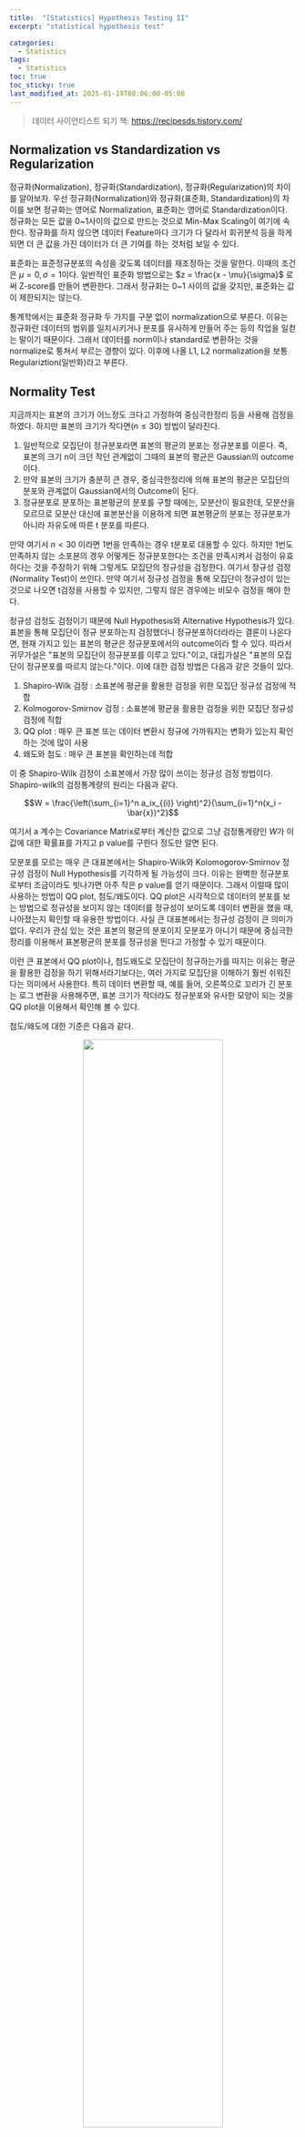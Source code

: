 ```yaml
---
title:  "[Statistics] Hypothesis Testing II"
excerpt: "statistical hypothesis test"

categories:
  - Statistics
tags:
  - Statistics
toc: true
toc_sticky: true
last_modified_at: 2025-01-19T08:06:00-05:00
---
```


> 데이터 사이언티스트 되기 책: https://recipesds.tistory.com/

## Normalization vs Standardization vs Regularization

정규화(Normalization), 정규화(Standardization), 정규화(Regularization)의 차이를 알아보자. 우선 정규화(Normalization)와 정규화(표준화, Standardization)의 차이를 보면 정규화는 영어로 Normalization, 표준화는 영어로 Standardization이다. 정규화는 모든 값을 0~1사이의 값으로 만드는 것으로 Min-Max Scaling이 여기에 속한다. 정규화를 하지 않으면 데이터 Feature마다 크기가 다 달라서 회귀분석 등을 하게 되면 더 큰 값을 가진 데이터가 더 큰 기여를 하는 것처럼 보일 수 있다. 

표준화는 표준정규분포의 속성을 갖도록 데이터를 재조정하는 것을 말한다. 이때의 조건은 $\mu=0, \sigma=1$이다. 일반적인 표준화 방법으로는 $z = \frac{x - \mu}{\sigma}$ 로써 Z-score를 만들어 변환한다. 그래서 정규화는 0~1 사이의 값을 갖지만, 표준화는 값이 제한되지는 않는다.

통계학에서는 표준화 정규화 두 가지를 구분 없이 normalization으로 부른다. 이유는 정규화란 데이터의 범위를 일치시키거나 분포를 유사하게 만들어 주는 등의 작업을 일컫는 말이기 때문이다. 그래서 데이터를 norm이나 standard로 변환하는 것을 normalize로 퉁쳐서 부르는 경향이 있다. 
이후에 나올 L1, L2 normalization을 보통 Regulariztion(일반화)라고 부른다. 

## Normality Test

지금까지는 표본의 크기가 어느정도 크다고 가정하여 중심극한정리 등을 사용해 검정을 하였다. 하지만 표본의 크기가 작다면($n \leq 30$) 방법이 달라진다. 

1. 일반적으로 모집단이 정규분포라면 표본의 평균의 분포는 정규분포를 이룬다. 즉, 표본의 크기 n이 크던 작던 관계없이 그때의 표본의 평균은 Gaussian의 outcome이다.
2. 만약 표본의 크기가 충분히 큰 경우, 중심극한정리에 의해 표본의 평균은 모집단의 분포와 관계없이 Gaussian에서의 Outcome이 된다.
3. 정규분포로 분포하는 표본평균의 분포를 구할 때에는, 모분산이 필요한데, 모분산을 모르므로 모분산 대신에 표본분산을 이용하게 되면 표본평균의 분포는 정규분포가 아니라 자유도에 따른 t 분포를 따른다.

만약 여기서 $n < 30$ 이라면 1번을 만족하는 경우 t분포로 대용할 수 있다. 하지만 1번도 만족하지 않는 소포뵨의 경우 어떻게든 정규분포한다는 조건을 만족시켜서 검정이 유효하다는 것을 주장하기 위해 그렇게도 모집단의 정규성을 검정한다. 여기서 정규성 검정(Normality Test)이 쓰인다. 만약 여기서 정규성 검정을 통해 모집단이 정규성이 있는 것으로 나오면 t검정을 사용할 수 있지만, 그렇지 않은 경우에는 비모수 검정을 해야 한다. 

정규성 검정도 검정이기 때문에 Null Hypothesis와 Alternative Hypothesis가 있다. 표본을 통해 모집단이 정규 분포하는지 검정했더니 정규분포하더라라는 결론이 나온다면, 현재 가지고 있는 표본의 평균은 정규분포에서의 outcome이라 할 수 있다. 따라서 귀무가설은 "표본의 모집단이 정규분포를 이루고 있다."이고, 대립가설은 "표본의 모집단이 정규분포를 따르지 않는다."이다. 이에 대한 검정 방법은 다음과 같은 것들이 있다. 

1. Shapiro-Wilk 검정 : 소표본에 평균을 활용한 검정을 위한 모집단 정규성 검정에 적합 
2. Kolmogorov-Smirnov 검정 : 소표본에 평균을 활용한 검정을 위한 모집단 정규성 검정에 적합
3. QQ plot : 매우 큰 표본 또는 데이터 변환시 정규에 가까워지는 변화가 있는지 확인하는 것에 많이 사용
4. 왜도와 첨도 : 매우 큰 표본을 확인하는데 적합

이 중 Shapiro-Wilk 검정이 소표본에서 가장 많이 쓰이는 정규성 검정 방법이다. Shapiro-wilk의 검정통계량의 원리는 다음과 같다. 

$$W = \frac{\left(\sum_{i=1}^n a_ix_{(i)} \right)^2}{\sum_{i=1}^n(x_i - \bar{x})^2}$$

여기서 a 계수는 Covariance Matrix로부터 계산한 값으로 그냥 검정통계량인 $W$가 이 값에 대한 확률표를 가지고 p value를 구한다 정도만 알면 된다. 

모분포를 모르는 매우 큰 대표본에서는  Shapiro-Wilk와 Kolomogorov-Smirnov 정규성 검정이 Null Hypothesis를 기각하게 될 가능성이 크다. 이유는 완벽한 정규분포로부터 조금이라도 빗나가면 아주 작은 p value를 얻기 때문이다. 
그래서 이럴때 많이 사용하는 방법이 QQ plot, 첨도/왜도이다.  QQ plot은 시각적으로 데이터의 분포를 보는 방법으로 정규성을 보이지 않는 데이터를 정규성이 보이도록 데이터 변환을 했을 때, 나아졌는지 확인할 때 유용한 방법이다. 사실 큰 대표본에서는 정규성 검정이 큰 의미가 없다. 우리가 관심 있는 것은 표본의 평균의 분포이지 모분포가 아니기 때문에 중심극한정리를 이용해서 표본평균의 분포를 정규성을 띈다고 가정할 수 있기 때문이다. 

이런 큰 표본에서 QQ plot이나, 첨도왜도로 모집단이 정규하는가를 따지는 이유는 평균을 활용한 검정을 하기 위해서라기보다는, 여러 가지로 모집단을 이해하기 훨씬 쉬워진다는 의미에서 사용한다. 특히 데이터 변환할 때, 예를 들어, 오른쪽으로 꼬리가 긴 분포는 로그 변환을 사용해주면, 표본 크기가 작더라도 정규분포와 유사한 모양이 되는 것을 QQ plot을 이용해서 확인해 볼 수 있다. 

첨도/왜도에 대한 기준은 다음과 같다. 

<p align="center"><img src="https://github.com/user-attachments/assets/1a1f9342-1eea-4bb4-b085-d10a986b910e" height="70%" width="70%"></p>

추가적으로 첨도=0 이면 표준정규분포이고, 첨도가 크더라도 분산이 더 큰 경우 완만한 그래프가 될 수 있으므로, 비교를 할 경우 분산이 동일한 분포끼리 비교해야 한다. 가우시안과 t분포가 그러한 관계이다. West 등(1995)의 연구에서는 왜도는 절대값이 2, 첨도는 절댓값이 7 이하이면 정규분포에서 크게 벗어나지 않아 정규성을 띈다고 봐도 된다고 한다. 

```py
from scipy.stats import skew, kurtosis
 
skew(data) # 왜도
kurtosis(data, fisher=True) # 첨도
```

참고로 fisher=True 이면, 정규분포 첨도를 0 기준으로 계산해주고, False이면 정규분포 첨도를 3으로 계산해 준다. 

추가적으로 정규성 검정을 하고 나면 등분산 가정이라는 것도 따라다닌다. 등분산 가정은 검정에서 비교하는 집단이 서로 분산이 같다는 가정인데, 분산이 같다는 의미는 각각의 분산이 확률변수로써 같을 확률이 크고 그렇다는 의미는 각각의 집단은 같은 성질의 집단이고, 같은 성질의 집단이라는 이야기는 같은 성질의 모집단에서 나눈 그룹일 수 있다는 의미가 된다. 따라서 각 표본의 분산의 값이 똑같을 필요는 없고, 모분산이 확률적으로 같다는 정도이다. 이런걸 동질성(Homogeneity of Variance)이라 한다. 


## $t$, $\chi^2$, $F$ testing

검정은 특정 통계량이 어떤 확률분포를 따를 때, 설정한 가설에 대해서 p value가 어떻게 되는지를 보는 것이다. 이때 어떤 확률분포에 $t$ 분포, $\chi^2$ 분포, $F$ 분포가 있다. 

앞서 살펴보았던 $t$ 분포부터 살펴보면 $t$ 분포는 표본평균의 분포가 따르는 분포이고, 모분산이 아닌 표본분산이 분포의 파라미터이다. 표본수가 작을 때는 표본정규분포보다 양쪽 꼬리가 더 두껍고, 표본크기가 커질 수록 정규분포에 가까워진다. 

$\chi^2$ 분포는 이전에 살펴보았듯이 가우시안의 제곱의 합이 해당 분포를 따른다. 카이제곱 분포는 표본분산의 분포와 관련있고, 표본분산의 검정을 할 때 사용된다. 통계량은 다음과 같다. 

$$\chi^2 = \sum_{i=1}^n \frac{(O_i - E_i)^2}{E_i}   
\begin{cases}
O : Observations \\  
E : Expections 
\end{cases}$$

위 통계량은 비율에 대한 검정이다. 비율은 Binomial로 표현되고, Binomial은 가우시안으로 근사가 되니까, 비율은 가우시안으로 근사된다. 
연속형 정규분포 변수에서의 카이제곱은 가우시안 제곱의 합 $\sum_{i=1}^n Z_i^2 = \sum_{i=1}^n \lbrack \frac{X_i - \mu}{\sigma} \rbrack^2 = \chi^2$ 임을 이용해서 2개 Binomial Case로 카이제곱 분포를 따르는지 유도해보면 다음과 같다. 

Binomial의 Gaussian근사를 상정하고, $\mu = np, \sigma^2 = npq$를 이용해 관측치 $O$를 z score로 쓰면,

$$z = frac{O_0 - np_0}{\sqrt{np_0(1-p_0)}} \sim N(0, 1), z^2 = \frac{(O_0 - np_0)^2}{np_0(1-p_0)} \sim \chi_{(1)}^2$$

가 된다. 이제 Binomial case 이므로 $p_0 + p_1 = 1, E_0 + E_1 = n, O_0 + O_1 = n, np_0 = E_0, np_1 = E_1$를 이용해서 유도한다. 

$$\begin{align}
Z^2 &= \frac{(O_0 - np_0)^2}{np_0(1-p_0)} = \frac{(O_0 - E_0)^2}{np_0p_1} = \frac{n(O_0 - E_0)^2}{np_0np_1} = \frac{n(O_0 - E_0)^2}{E_0E_1} \\ 
&= \frac{n(O_0 - E_0)^2}{E_0(n - E_0)} = (O_0 - E_0)^2 \left(\frac{1}{E_0} + \frac{1}{n-E_0} \right) \\ 
&= \frac{(O_0 - E_0)^2}{E_0} + \frac{((n-O_0) - (n-E_0))^2}{n - E_0} = \frac{(O_0 - E_0)^2}{E_0} + \frac{(O_1 - E_1)^2}{n-E_0} \\ 
&= \frac{(O_0 - E_0)^2}{E_0} + \frac{(O_1 - E_1)^2}{E_1} = \chi^2
\end{align}$$

이처럼 카이제곱 분포를 따르는 것을 확인할 수 있고, n개 Binomial Case로 일반화된 $\sum_{i=1}^n \frac{(O_i - E_i)^2}{E_i} \sim \chi_{(n-1)}^2$는 $\sum Z^2$의 형태라는 것을 알 수 있다. 

마지막으로 $F$ 분포는 $\frac{\chi^2}{\chi^2}$ 형태의 확률변수가 따르는 분포로, 이때는 Continuous 형태의 데이터에서 분산과 분산의 비가 따르는 분포이다. $F$ 비는 앞으로 나올 ANOVA 분산분석에서 사용되며, $F$ 비에 사용되는 비율을 $F = \frac{\alpha}{\beta}$ 라 하면 알파 베타는 각각 설명가능한 변량의 평균, 설명하지 못하는 변량의 평균이라 한다. 이를 다르게 표현하면 다음과 같다. 

$\alpha$ : 실험을 위해 인위적으로 선택한 데이터의 분산   
$\beta$ : 표본에 의한 분산 (통제할 수 없음)

실험을 위해 인위적으로 선택했다는 것은 모델을 만든다던가, 그룹을 나눈단던가 하는 것을 말한다.

$\alpha$ : 우리가 만든 모델에 의해 예측 가능한 분산     
$\beta$ : 우리가 예측 불가능한 데이터에 의한 분산  

우리가 모델을 만들었기 때문에 원래의 상태와 모델과의 차이를 측정할 필요가 있고, 우리가 모델을 만들었기 때문에, 만든 모델과 데이터의 차이를 측정할 필요가 있게 된다. 

$\alpha$ : 우리가 뭔가를 한 것에 대한 분산        
$\beta$ : 우리가 뭔가를 한 것 이외의 분산

뭔가를 하고 난 후에 결과라는 것은 효과를 기대한 것이니, 원래 상태와 효과와의 차이를 말하는 것이다. 

$\alpha$ : 결과에 대한 효과의 분산       
$\beta$ : 결과에 대한 오차의 분산  

쉽게 축약해서 쓰면 다음과 같다. 

$\alpha$ : 효과의 분산      
$\beta$ : 오차의 분산 

전반적으로 분자는 뭔가를 함으로써 나오는 원래의 상태로부터의 차이, 분모는 뭔를 했지만 여전히 있는 차이를 말한다. 

집단 차이 분석의 ANOVA F 검정의 $F$ 비의 경우 다음과 같다. 

$\alpha$ : 집단을 나눴기 때문에 생기는 집단끼리의 차이(분산)의 평균        
$\beta$ : 집단을 나눴지만 각 집단안에 있는 차이(분산)의 평균 

회귀의 경우 $F$ 분석은 다음과 같다. 

$\alpha$ : 회귀선을 찾아냈으니까, 회귀선과 평균선과의 차이(분산)의 평균     
$\beta$ : 회귀선을 찾아냈지만, 여전히 있는 관측치와 회귀선과의 차이(분산)의 평균    

전반벅으로 (결과에 대한 변화의 차이 / 결과와 관측치의 차이)가 된다. 노이즈에 비해 얼머나 효과 차이가 나는지를 보여준다. 혹은, 모집단을 추정할 때 틀릴 수도 있는 오차에 비해, 얼마나 확실하게 차이가 큰지를 계산한다. 

- $t$검정은 표본의 평균을 비교할 때 사용할 수 있다.   

- $\chi^2$ 검정은 원래 어떤 비율이어야 하는 기대 비율에 비해 퍼진 정도를 이용해 비교하는데 사용된다. 다시말해, 기댓값으로부터 관찰값까지의 차이(거리)를 나타내는 값이다.   

- $F$ 검정은 통제 가능한 분산과 통제 불가능한 분산의 비를 이용해 통제 불가능한 것에 비해 통제 가능한 것이 차이가 나는가를 확인할 때 사용한다. 

## Test of Independence & Test of Homogeneity

동립성 검정(Test of Independence), 독질성 검정(Test of Homogeneity) 모두 카이스퀘어 검정을 한다. 
독립성 검정은 한 개의 표본 집단에서 뽑은 변수가 서로 독립인지를 검사한다. 동질성 검정은 서로 다른 표본 집단 변수의 동질성을 검사한다. 카이스퀘어 검정의 기본적인 아이디어는 관측빈도와 예측할 수 있는 기대빈도의 차이를 비교하는 것이다. 독립성 검정일 때에는 독립일 떄의 기대빈도와 관측빈도가 같다면 독립이다. 

Null Hypothesis와 Alternative Hypothesis를 살펴보면 독립성 검정은 기본적으로 변수끼리의 독립을 가정한다.   
$H_0$: 관심 Feature끼리 서로 관련이 없다(독립적이다. 예측한 기대빈도와 동일하다, 예측 기대 빈도는 $P_{ij}=P_iP_j$로 예측할 수 있다.)  
$H_1$: 관심 Feature끼리 서로 관련이 있다.(독립적이지 않다, 예측한 기대빈도와 많이 다르다.)  

동질성 검정의 경우 다음과 같다.   
$H_0$: 두개의 그룹이 각 변수(Feature)에 대하여 서로 분포가 동일하다, 분포 가정이 가능하다. ($P_{i1},P_{i2}, \cdots, P_{in} = P_{j1},P_{j2}, \cdots, P_{jn}$)  
$H_1$: 두개의 그룹이 각 변수(Feature)에 대하여 서로 분포가 동일하지 않다.

교차표로 따지면 독립성 검정은 교차표의 행과 열이 독립인지(관계가 없는지)를 검정하는 것이고, 동질성 검정은 교차표의 행끼리 분포가 서로 같은지를 검정하는 것이다. 

두 변수 사이에 비율이 기댓값과 일치하는지 확인하는 거라 goodness of fit라 부른다. 확률적으로 독립에 접근하면, 
$P(i \vert j) = p(i), p(j \vert i) = p(j), p(i, j) = p(i) \cdot p(j)$를 의미하고, 이게 성립한다는 것은 $p(i) \cdot p(j)$를 이용한 예측 비율과 일치한다는 것이다. 

카이제곱 분포가 자유도 $n-1$인 $z^2$의 합의 형태 $\sum_{i=1}^n \frac{(O_i - E_i)^2}{E_i} \sim \chi_{(n-1)}^2$라는 점을 이용해서 실제 검정을 해보자. 먼저 술을 마시고 안 마시는 사람에 따라 담배를 피우는 것이 서로 독립인지(차이가 있는지)를 확인해보자. 

<p align="center"><img src="https://github.com/user-attachments/assets/e4a8c145-dbb1-4d9b-a9d5-0ba8c8619efc"></p>

검정에 앞서 카이스퀘어의 자유도를 확인해보면, (행의 수 - 1)x(열의 수 - 1)이 검정의 자유도가 된다. 표 데이터에서 합계가 정해져 있다고 생각하면, 각 행과 열에서 1개는 자유롭지만 1개가 정해지는 순간 나머지는 자동으로 정해진다. 

Null Hypothesis: 술과 담배는 서로 독립이다.   
Alternative Hypothesis: 술과 담배는 서로 독립이 아니다.   

먼저 기대도수를 구해야 한다. 기대도수는 확률x전체개수 이므로 술을 마시는 사람을 $D$, 담배를 피우는 사람을 $S$라 할 때, $P(D \cap S) = P(D)P(S)$ 이므로 $\frac{D}{Total} \cdot \frac{S}{Total}$이 기대 비율이 되고, 기대 도수는 $P(D \cap S) \cdot Total$ 이므로 $\frac{D \cdot S}{Total}$이 된다. 

<p align="center"><img src="https://github.com/user-attachments/assets/35485e71-c568-4a7f-b1de-c68d381be564"></p>

데이터 옆 괄호 안에 있는 값이 기대도수로 카이스퀘어 검정에서 귀무가설인 독립이라면 이렇게 될 것이라는 예측값이 된다. 따라서 카이제곱 통계량을 계산하면 다음과 같다.

$$\chi^2 = \frac{(48-31.92)^2}{31.92} + \frac{(8-24.08)^2}{24.08} + \frac{(9-25.08)^2}{25.08} + \frac{(35-18.92)^2}{18.92} =  42.8142$$

<p align="center"><img src="https://github.com/user-attachments/assets/d2871b86-4956-4c64-a786-a89976697079"></p>

5%유의수준 자유도 1에서의 카이스퀘어 값이 3.8415이므로, 유의수준보다 훨신 큰 검정통계량이다. 따라서 술과 담배는 독립이 아니라는 결론이 나온다. 

파이썬을 통해 구하면 다음과 같다. 이때 주의할 점은 scipy의 chi2_contingency는 df가 1인 경우에는 Yates’ correction for continuity를 적용한다. Yates 수정식은 카이스퀘어에 관련하여 교차표의 모든 cell에서 기대 도수≥5인 경우에 카이스퀘어 검정이 동작하는데, 기대 도수≤5인 경우 에도 사용할 수 있도록 해 주는 수정 식이다. 우리 예시의 경우 기대 도수가 충분히 크므로 적용하지 않고(correcion=False) 실행시킨다. 

```py
row1, row2 = [48, 8], [9, 35]
chi2, p, dof, expected = chi2_contingency([row1, row2], correction=False)
msg = 'Statistic: {}\np value: {}\ndof: {}'
print(msg.format(chi2, p, dof))
print(expected)
 
Statistic: 42.81422371997646
p value: 6.019290099276929e-11
dof: 1
[[31.92 24.08]
 [25.08 18.92]] → 이것은 예측치
```

이제 동질성 검정의 예를 들어보자. 동질성 검정은 A/B 테스트에 이용되기도 하는데, 특히 A/B가 서로 다른 집단인 경우 유용하다. 

<p align="center"><img src="https://github.com/user-attachments/assets/94345047-3413-4887-8df5-673aa5074b59"></p>

Null Hypothesis: 광고 A와 광고 B는 서로 분포가 같다. P(광고A, 전환)=P(광고B, 전환), P(광고A, 이탈)=P(광고B, 이탈)  
Alternative Hypothesis: 광고A와 광고B는 서로 분포가 다르다. 

오른 쪽 합계를 잘 보면 200으로 같은데, 동질성 검정의 경우 두 집단에서 표집하고, Feature의 분포를 비교하기 때문에 표집수를 같은 수로 하는 경우가 많다. 이때 예측할 수 있는 기대 빈도는 광고에 따른 집단과는 관계없이 전환 확률이 같고, 이탈 확률이 같으면 된다. 따라서 간단하게, 간단하게 광고A에 의한 전환사용자와 광고B에 의한 전환사용자를 합한 후 2로 나누면 된다. 이탈도 마찬가지로 각 기대 빈도는 각 Feature의 합/2가 된다. 이유는 기대도수 = 전환합/전환 합계 x 광고 A합/전체 합계 x 전체 합계 인데, 광고 A합/ 전체 합계가 1/2가 되기 때문이다. 

<p align="center"><img src="https://github.com/user-attachments/assets/da258a0c-fff4-43fd-92cc-c085dd977d27"></p>

검정 통계량은 다음과 같다. 

$$\chi^2 = \frac{(44-53)^2}{53} + \frac{(62-53)^2}{53} + \frac{(156-147)^2}{147} + \frac{(138-147)^2}{147} = 4.158644$$

파이썬으로 구하면 다음과 같다. 

```py
from scipy.stats import chi2_contingency
 
row1 = [44, 156]
row2 = [62, 138]
 
chi2, p, dof, expected = chi2_contingency([row1, row2], correction=False)
msg = 'Statistic: {}\np value: {}\ndof: {}'
print(msg.format(chi2, p, dof))
print(expected)
 
Statistic: 4.158644589911436
p value: 0.04142253879330136
dof: 1
[[ 53. 147.]
 [ 53. 147.]]
```

p value = 0.041이므로 귀무가설을 기각하고, 두 개의 광고 간에 전환과 이탈은 차이가 있다고 할 수 있다. 

독립성검정과 동질성검정은 범주형 데이터의 서로 관계가 있는지를 확인하는 통계기법이고, 연속형인 경우에는 공분산을 분석한다. 카이제곱 검정을 하려면 조건이 있는데, 기대도수가 5 이하인 데이터 셀이 전체의 20% 가 넘지 않도록 해야 한다. 이런 경우에는 표본을 늘리던지, 그룹을 더 줄여서 (묶어서) 5 이하의 빈도가 나오지 않게 하는 방법이 있고, 그래도 안된다면 Fisher 검정을 해야 한다. 

지금까지의 모수 검정과 비모수 검정을 표로 정리하면 다음과 같다. 

|목적|기본 모수적 검정|특이 조건 모수 검정| 비모수적 검정|
|-|-|-|-|
|정규성 검정|Shapiro-Wilk 검정| | |
|분산의 동질성 검정 <br/> (등분산 확인)|Bartlett(바틀렛) <br/> (정규성 만족)|Levene(레빈) <br/> (정규성 미만족)| |
|독립인 두 집단의 평균 비교|Independent Samples $t$-test|이분산: Welch's $t$ test|Mann Whitney U 검정|
|독립인 두 집단의 비율 비교|$t$-test / $z$-test| | | 
|대응표본의 차이 비교|Paired $t$-test| |Wilcoxon 부호 순위 검정|
|세 개 이상 집단의 평균 비교|$F$-test <br/> 분석: ANOVA, RMANOVA(대응표본)|이분산: Welch's test|Kruskal-Wallis H 검정(1 way) <br/> Friedman(RMANOVA)|
|두 범주형 변수 사이의 관계|$\chi^2$-test|기대값 5미만: Fisher exact test| | 










